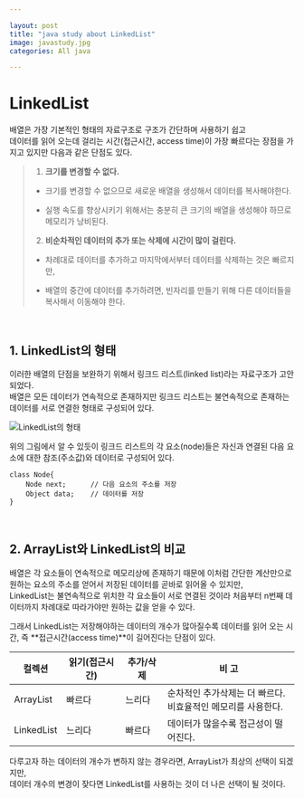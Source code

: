 ```yaml
---  

layout: post  
title: "java study about LinkedList"  
image: javastudy.jpg  
categories: All java  

---  
```


# LinkedList  

배열은 가장 기본적인 형태의 자료구조로 구조가 간단하며 사용하기 쉽고  
데이터를 읽어 오는데 걸리는 시간(접근시간, access time)이 가장 빠르다는 장점을 가지고 있지만 다음과 같은 단점도 있다.  

> 1. **크기를 변경할 수 없다.**  
> 
>  - 크기를 변경할 수 없으므로 새로운 배열을 생성해서 데이터를 복사해야한다.  
> 
>  - 실행 속도를 향상시키기 위해서는 충분히 큰 크기의 배열을 생성해야 하므로 메모리가 낭비된다.  
> 
> 2. **비순차적인 데이터의 추가 또는 삭제에 시간이 많이 걸린다.**  
> 
>  - 차례대로 데이터를 추가하고 마지막에서부터 데이터를 삭제하는 것은 빠르지만,  
> 
>  - 배열의 중간에 데이터를 추가하려면, 빈자리를 만들기 위해 다른 데이터들을 복사해서 이동해야 한다.  

<br>  

## 1. LinkedList의 형태  

이러한 배열의 단점을 보완하기 위해서 링크드 리스트(linked list)라는 자료구조가 고안되었다.  
배열은 모든 데이터가 연속적으로 존재하지만 링크드 리스트는 불연속적으로 존재하는 데이터를 서로 연결한 형태로 구성되어 있다.  

![LinkedList의 형태](https://t1.daumcdn.net/cfile/tistory/99CEE2425CB7F7CB10)  

위의 그림에서 알 수 있듯이 링크드 리스트의 각 요소(node)들은 자신과 연결된 다음 요소에 대한 참조(주소값)와 데이터로 구성되어 있다.  

```  
class Node{
    Node next;      // 다음 요소의 주소를 저장  
    Object data;    // 데이터를 저장  
}
```  

<br>  

## 2. ArrayList와 LinkedList의 비교  

배열은 각 요소들이 연속적으로 메모리상에 존재하기 때문에 이처럼 간단한 계산만으로 원하는 요소의 주소를 얻어서 저장된 데이터를 곧바로 읽어올 수 있지만,  
LinkedList는 불연속적으로 위치한 각 요소들이 서로 연결된 것이라 처음부터 n번째 데이터까지 차례대로 따라가야만 원하는 값을 얻을 수 있다.  

그래서 LinkedList는 저장해야하는 데이터의 개수가 많아질수록 데이터를 읽어 오는 시간, 즉 **접근시간(access time)**이 길어진다는 단점이 있다.  

|컬렉션|읽기(접근시간)|추가/삭제|비 고|  
|--|--|--|--|  
|ArrayList|빠르다|느리다|순차적인 추가삭제는 더 빠르다. <br> 비효율적인 메모리를 사용한다.|  
|LinkedList|느리다|빠르다|데이터가 많을수록 접근성이 떨어진다.|  

다루고자 하는 데이터의 개수가 변하지 않는 경우라면, ArrayList가 최상의 선택이 되겠지만,  
데이터 개수의 변경이 잦다면 LinkedList를 사용하는 것이 더 나은 선택이 될 것이다.  
